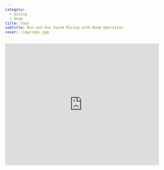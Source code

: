 ```yaml
---
category:
  - mixing
  - boom
title: Cops
subtitle: Run and Gun Sound Mixing with Boom Operation
cover: /img/cops.jpg
---
```

<iframe width="100%" height="400" src="https://www.youtube.com/embed/0sGFlmGcIMs" title="YouTube Video" frameborder="0" allow="encrypted-media; " allowfullscreen></iframe>